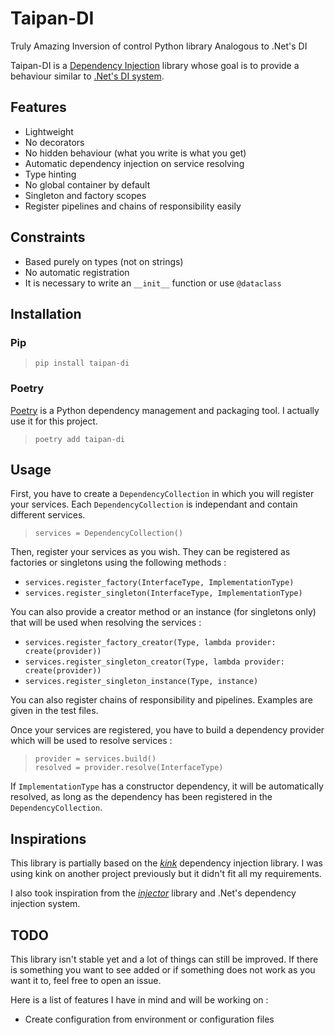 # Taipan-DI

Truly Amazing Inversion of control Python library Analogous to .Net's DI

Taipan-DI is a [Dependency Injection](https://en.wikipedia.org/wiki/Dependency_injection) library whose goal is to provide a behaviour similar to [.Net's DI system](https://learn.microsoft.com/en-us/dotnet/core/extensions/dependency-injection).


## Features

 - Lightweight
 - No decorators
 - No hidden behaviour (what you write is what you get)
 - Automatic dependency injection on service resolving
 - Type hinting
 - No global container by default
 - Singleton and factory scopes
 - Register pipelines and chains of responsibility easily


## Constraints

 - Based purely on types (not on strings)
 - No automatic registration
 - It is necessary to write an `__init__` function or use `@dataclass`


## Installation

### Pip

> `pip install taipan-di`

### Poetry

[Poetry](https://python-poetry.org/) is a Python dependency management and packaging tool. I actually use it for this project.

> `poetry add taipan-di`


## Usage

First, you have to create a `DependencyCollection` in which you will register your services. Each `DependencyCollection` is independant and contain different services.

> `services = DependencyCollection()`

Then, register your services as you wish. They can be registered as factories or singletons using the following methods :

 - `services.register_factory(InterfaceType, ImplementationType)`
 - `services.register_singleton(InterfaceType, ImplementationType)`

You can also provide a creator method or an instance (for singletons only) that will be used when resolving the services :

 - `services.register_factory_creator(Type, lambda provider: create(provider))`
 - `services.register_singleton_creator(Type, lambda provider: create(provider))`
 - `services.register_singleton_instance(Type, instance)`

You can also register chains of responsibility and pipelines. Examples are given in the test files.

Once your services are registered, you have to build a dependency provider which will be used to resolve services : 

> `provider = services.build()`<br/>
> `resolved = provider.resolve(InterfaceType)`

If `ImplementationType` has a constructor dependency, it will be automatically resolved, as long as the dependency has been registered in the `DependencyCollection`.


## Inspirations

This library is partially based on the [*kink*](https://pypi.org/project/kink/) dependency injection library. I was using kink on another project previously but it didn't fit all my requirements.

I also took inspiration from the [*injector*](https://pypi.org/project/injector/) library and .Net's dependency injection system.


## TODO

This library isn't stable yet and a lot of things can still be improved.
If there is something you want to see added or if something does not work as you want it to, feel free to open an issue.

Here is a list of features I have in mind and will be working on :

 - Create configuration from environment or configuration files

